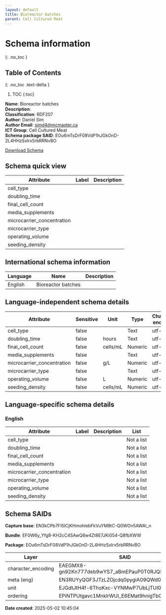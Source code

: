 ```yaml
---
layout: default  
title: Bioreactor batches  
parent: Cell Cultured Meat  
---
```


# Schema information
{: .no_toc }

## Table of Contents
{: .no_toc .text-delta }

1. TOC
{:toc}

**Name**: Bioreactor batches  
**Description**:   
**Classification**: RDF207  
**Author**: Daniel Sim  
**Author Email**: simd4@mcmaster.ca  
**ICT Group**: Cell Cultured Meat  
**Schema package SAID**: EOu6mTsDrF08VdP1hJGkOnD-2L4HHzSxlrx5rbRRNvBO  

[Download Schema](Bioreactor_OCA_package.json)

## Schema quick view

| Attribute | Label | Description |
| --- | --- | --- |
| cell_type |  |  |
| doubling_time |  |  |
| final_cell_count |  |  |
| media_supplements |  |  |
| microcarrier_concentration |  |  |
| microcarrier_type |  |  |
| operating_volume |  |  |
| seeding_density |  |  |

## International schema information

| Language | Name | Description |
| --- | --- | --- |
| English | Bioreactor batches |  |

## Language-independent schema details

| Attribute | Sensitive | Unit | Type | Character encoding |
| --- | --- | --- | --- | --- |
| cell_type | false |  | Text | utf-8 |
| doubling_time | false | hours | Text | utf-8 |
| final_cell_count | false | cells/mL | Numeric | utf-8 |
| media_supplements | false |  | Text | utf-8 |
| microcarrier_concentration | false | g/L | Numeric | utf-8 |
| microcarrier_type | false |  | Text | utf-8 |
| operating_volume | false | L | Numeric | utf-8 |
| seeding_density | false | cells/mL | Numeric | utf-8 |

## Language-specific schema details

### English

| Attribute | Label | Description | List |
| --- | --- | --- | --- |
| cell_type |  |  | Not a list |
| doubling_time |  |  | Not a list |
| final_cell_count |  |  | Not a list |
| media_supplements |  |  | Not a list |
| microcarrier_concentration |  |  | Not a list |
| microcarrier_type |  |  | Not a list |
| operating_volume |  |  | Not a list |
| seeding_density |  |  | Not a list |

## Schema SAIDs

**Capture base**: EN3kCPb7FI5ICjKHmohiebFkVuYM8tC-Q0WOn5AWAl_n

**Bundle**: EF0W6y_Yfg8-KH2cC4SAwQ6w4Zt8E7JKi054-Q8fbXWW

**Package**: EOu6mTsDrF08VdP1hJGkOnD-2L4HHzSxlrx5rbRRNvBO

| Layer | SAID | Type |
| --- | --- | --- |
| character_encoding | EAEGMX8-gn92Kn777deb9wYS7_aBmEPauP0T0RJQSmnZ | spec/overlays/character_encoding/1.1 |
| meta (eng) | EN3RUYyQGF3JTzLZOjcdq0pygiA09QWd0J_dLr9BvrDe | spec/overlays/meta/1.1 |
| unit | EJGdtJtH4f-6ThoKxc-VYNMwP7UbLjTUI0ikvy5lmgOr | spec/overlays/unit/1.1 |
| ordering | EPiNTPUtgavc1MnklrWUl_E6EMat9hnigTbGcI6b30IY | community/overlays/adc/ordering/1.1 |

**Date created**: 2025-05-02 10:45:04

